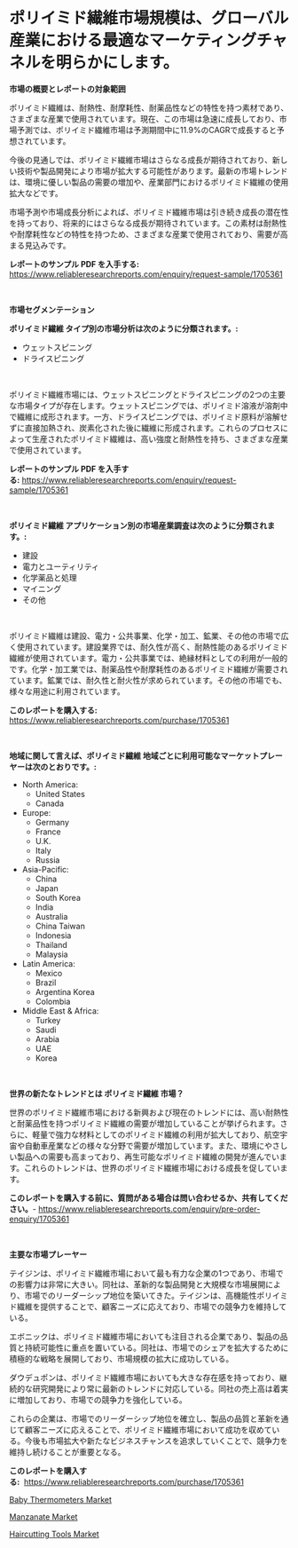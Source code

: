 <p><h1>ポリイミド繊維市場規模は、グローバル産業における最適なマーケティングチャネルを明らかにします。</h1></p><p><strong>市場の概要とレポートの対象範囲</strong></p>
<p><p>ポリイミド繊維は、耐熱性、耐摩耗性、耐薬品性などの特性を持つ素材であり、さまざまな産業で使用されています。現在、この市場は急速に成長しており、市場予測では、ポリイミド繊維市場は予測期間中に11.9%のCAGRで成長すると予想されています。</p><p>今後の見通しでは、ポリイミド繊維市場はさらなる成長が期待されており、新しい技術や製品開発により市場が拡大する可能性があります。最新の市場トレンドは、環境に優しい製品の需要の増加や、産業部門におけるポリイミド繊維の使用拡大などです。</p><p>市場予測や市場成長分析によれば、ポリイミド繊維市場は引き続き成長の潜在性を持っており、将来的にはさらなる成長が期待されています。この素材は耐熱性や耐摩耗性などの特性を持つため、さまざまな産業で使用されており、需要が高まる見込みです。</p></p>
<p><strong>レポートのサンプル PDF を入手する:</strong> <a href="https://www.reliableresearchreports.com/enquiry/request-sample/1705361">https://www.reliableresearchreports.com/enquiry/request-sample/1705361</a></p>
<p>&nbsp;</p>
<p><strong>市場セグメンテーション</strong></p>
<p><strong>ポリイミド繊維 タイプ別の市場分析は次のように分類されます。:</strong></p>
<p><ul><li>ウェットスピニング</li><li>ドライスピニング</li></ul></p>
<p>&nbsp;</p>
<p><p>ポリイミド繊維市場には、ウェットスピニングとドライスピニングの2つの主要な市場タイプが存在します。ウェットスピニングでは、ポリイミド溶液が溶剤中で繊維に成形されます。一方、ドライスピニングでは、ポリイミド原料が溶解せずに直接加熱され、炭素化された後に繊維に形成されます。これらのプロセスによって生産されたポリイミド繊維は、高い強度と耐熱性を持ち、さまざまな産業で使用されています。</p></p>
<p><strong>レポートのサンプル PDF を入手する:</strong>&nbsp;<a href="https://www.reliableresearchreports.com/enquiry/request-sample/1705361">https://www.reliableresearchreports.com/enquiry/request-sample/1705361</a></p>
<p>&nbsp;</p>
<p><strong> ポリイミド繊維 アプリケーション別の市場産業調査は次のように分類されます。:</strong></p>
<p><ul><li>建設</li><li>電力とユーティリティ</li><li>化学薬品と処理</li><li>マイニング</li><li>その他</li></ul></p>
<p>&nbsp;</p>
<p><p>ポリイミド繊維は建設、電力・公共事業、化学・加工、鉱業、その他の市場で広く使用されています。建設業界では、耐久性が高く、耐熱性能のあるポリイミド繊維が使用されています。電力・公共事業では、絶縁材料としての利用が一般的です。化学・加工業では、耐薬品性や耐摩耗性のあるポリイミド繊維が需要されています。鉱業では、耐久性と耐火性が求められています。その他の市場でも、様々な用途に利用されています。</p></p>
<p><strong>このレポートを購入する:</strong>&nbsp; <a href="https://www.reliableresearchreports.com/purchase/1705361">https://www.reliableresearchreports.com/purchase/1705361</a></p>
<p>&nbsp;</p>
<p><strong>地域に関して言えば、ポリイミド繊維 地域ごとに利用可能なマーケットプレーヤーは次のとおりです。:</strong></p>
<p><ul>
    <li>
        North America:
        <ul>
            <li>United States</li>
            <li>Canada</li>
        </ul>
    </li>
    <li>
        Europe:
        <ul>
            <li>Germany</li>
            <li>France</li>
            <li>U.K.</li>
            <li>Italy</li>
            <li>Russia</li>
        </ul>
    </li>
    <li>
        Asia-Pacific:
        <ul>
            <li>China</li>
            <li>Japan</li>
            <li>South Korea</li>
            <li>India</li>
            <li>Australia</li>
            <li>China Taiwan</li>
            <li>Indonesia</li>
            <li>Thailand</li>
            <li>Malaysia</li>
        </ul>
    </li>
    <li>
        Latin America:
        <ul>
            <li>Mexico</li>
            <li>Brazil</li>
            <li>Argentina Korea</li>
            <li>Colombia</li>
        </ul>
    </li>
    <li>
        Middle East & Africa:
        <ul>
            <li>Turkey</li>
            <li>Saudi</li>
            <li>Arabia</li>
            <li>UAE</li>
            <li>Korea</li>
        </ul>
    </li>
    </ul></p>
<p>&nbsp;</p>
<p><strong>世界の新たなトレンドとは ポリイミド繊維 市場？</strong></p>
<p><p>世界のポリイミド繊維市場における新興および現在のトレンドには、高い耐熱性と耐薬品性を持つポリイミド繊維の需要が増加していることが挙げられます。さらに、軽量で強力な材料としてのポリイミド繊維の利用が拡大しており、航空宇宙や自動車産業などの様々な分野で需要が増加しています。また、環境にやさしい製品への需要も高まっており、再生可能なポリイミド繊維の開発が進んでいます。これらのトレンドは、世界のポリイミド繊維市場における成長を促しています。</p></p>
<p><strong>このレポートを購入する前に、質問がある場合は問い合わせるか、共有してください。</strong>- <a href="https://www.reliableresearchreports.com/enquiry/pre-order-enquiry/1705361">https://www.reliableresearchreports.com/enquiry/pre-order-enquiry/1705361</a></p>
<p>&nbsp;</p>
<p><strong>主要な市場プレーヤー</strong></p>
<p><p>テイジンは、ポリイミド繊維市場において最も有力な企業の1つであり、市場での影響力は非常に大きい。同社は、革新的な製品開発と大規模な市場展開により、市場でのリーダーシップ地位を築いてきた。テイジンは、高機能性ポリイミド繊維を提供することで、顧客ニーズに応えており、市場での競争力を維持している。</p><p>エボニックは、ポリイミド繊維市場においても注目される企業であり、製品の品質と持続可能性に重点を置いている。同社は、市場でのシェアを拡大するために積極的な戦略を展開しており、市場規模の拡大に成功している。</p><p>ダウデュポンは、ポリイミド繊維市場においても大きな存在感を持っており、継続的な研究開発により常に最新のトレンドに対応している。同社の売上高は着実に増加しており、市場での競争力を強化している。</p><p>これらの企業は、市場でのリーダーシップ地位を確立し、製品の品質と革新を通じて顧客ニーズに応えることで、ポリイミド繊維市場において成功を収めている。今後も市場拡大や新たなビジネスチャンスを追求していくことで、競争力を維持し続けることが重要となる。</p></p>
<p><strong>このレポートを購入する:</strong>&nbsp;&nbsp;<a href="https://www.reliableresearchreports.com/purchase/1705361">https://www.reliableresearchreports.com/purchase/1705361</a></p>
<p><p><a href="https://view.publitas.com/reportprime-1/baby-thermometers-market-size-global-industry-overview-market-segmentation-and-forecast-2023-to-2030/">Baby Thermometers Market</a></p><p><a href="https://github.com/Hazelklievgspy6vdcsmu106w/Market-Research-Report-List-1/blob/main/manzanate-market.md">Manzanate Market</a></p><p><a href="https://view.publitas.com/reportprime-1/haircutting-tools-market-a-comprehensive-report-of-its-market-share-growth-trends-2023-2030/">Haircutting Tools Market</a></p></p>